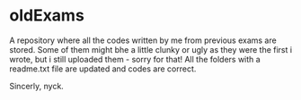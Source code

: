 # oldExams
A repository where all the codes written by me from previous exams are stored. 
Some of them might bhe a little clunky or ugly as they were the first i wrote, but i still uploaded them - sorry for that!
All the folders with a readme.txt file are updated and codes are correct.

Sincerly,
  nyck.
